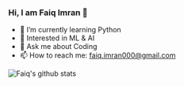 ### Hi, I am Faiq Imran 👋



- 🌱 I’m currently learning Python
- 🤖 Interested in ML & AI
- 💬 Ask me about Coding
- 📫 How to reach me: faiq.imran000@gmail.com

![Faiq's github stats](https://github-readme-stats.vercel.app/api?username=FaiqImran123)
